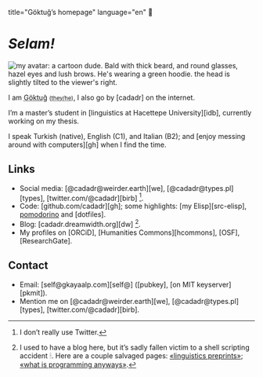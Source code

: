 title="Göktuğ’s homepage"
language="en"

# _Selam!_

 <img src="./avi.png" title="avatar" id="avatar" alt="my avatar: a cartoon dude. Bald with thick beard, and round glasses, hazel eyes and lush brows. He's wearing a green hoodie. the head is slightly tilted to the viewer's right."></img>

I am <abbr title="/gœk.'tuˑ/">Göktuğ</abbr>
<small>(<abbr title="English pronouns.">they/he</abbr>)</small>,
I also go by [cadadr] on the internet.

I’m a master’s student in [linguistics at Hacettepe University][idb],
currently working on my thesis.

I speak Turkish (native), English (C1), and Italian (B2); and [enjoy
messing around with computers][gh] when I find the time.

## Links

* Social media: [\@cadadr\@weirder.earth][we],
  [\@cadadr\@types.pl][types], [twitter.com/\@cadadr][birb] [^1].
* Code: [github.com/cadadr][gh]; some highlights: [my Elisp][src-elisp],
  [pomodorino](./pomodorino.html) and [dotfiles].
* Blog: [cadadr.dreamwidth.org][dw] [^2].
* My profiles on [ORCiD], [Humanities Commons][hcommons], [OSF],
  [ResearchGate].

## Contact

* Email: [self\@gkayaalp.com][self\@] ([pubkey], [on MIT keyserver][pkmit]).
* Mention me on [\@cadadr\@weirder.earth][we],
  [\@cadadr\@types.pl][types], [twitter.com/\@cadadr][birb].

[^1]: I don’t really use Twitter.
[^2]: I used to have a blog here, but it’s sadly fallen victim to a
  shell scripting accident 🕯.  Here are a couple salvaged pages:
  [«linguistics preprints»](./lingpreprints.html); [«what is
  programming anyways»](./what_is_prog.html).
